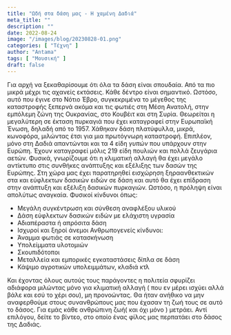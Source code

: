 ```yaml
---
title: "Ωδή στα δάση μας - Η χαμένη Δαδιά"
meta_title: ""
description: ""
date: 2022-08-24
image: "/images/blog/20230828-01.png"
categories: [ "Τέχνη" ]
author: "Antama"
tags: [ "Μουσική" ]
draft: false
---
```


Για αρχή να ξεκαθαρίσουμε ότι όλα τα δάση είναι σπουδαία. Από τα πιο μικρά μέχρι τις αχανείς εκτάσεις. Κάθε δέντρο είναι
σημαντικό. Ωστόσο, αυτό που έγινε στο Νότιο Έβρο, συγκεκριμένα το μέγεθος της καταστροφής ξεπερνά ακόμα και τις φωτιές
στη Μέση Ανατολή, στην εμπόλεμη ζώνη της Ουκρανίας, στο Κουβέιτ και στη Συρία. Θεωρείται η μεγαλύτερη σε έκταση πυρκαγιά
που έχει καταγραφεί στην Ευρωπαϊκή Ένωση, δηλαδή από το 1957.
Χάθηκαν δάση πλατύφυλλα, μικρά, κωνοφόρα, μιλώντας έτσι για μια πρωτόγνωρη καταστροφή. Επιπλέον, μόνο στη Δαδιά
απαντώνται και τα 4 είδη *γυπών* που υπάρχουν στην Ευρώπη. Έχουν καταγραφεί μόλις 219 είδη πουλιών και πολλά ζευγάρια
αετών. Φυσικά, γνωρίζουμε ότι η κλιματική αλλαγή θα έχει μεγάλο αντίκτυπο στις συνθήκες ανάπτυξης και εξέλιξης των δασών
της Ευρώπης. Στη χώρα μας έχει παρατηρηθεί εισχώρηση ξηραανθεκτικών στα και εύφλεκτων δασικών ειδών σε δάση και αυτό θα
έχει επίδραση στην ανάπτυξη και εξέλιξη δασικών πυρκαγιών.
Ωστόσο, η πρόληψη είναι απολύτως αναγκαία.
Φυσικοί κίνδυνοι όπως:

- Μεγάλη συγκέντρωση και σύνθεση αναφλέξου υλικού
- Δάση εύφλεκτων δασικών ειδών με ελάχιστη υγρασία
- Αδιαπέραστα ή απρόσιτα δάση
- Ισχυροί και ξηροί άνεμοι
  Ανθρωπογενείς κίνδυνοι:
- Άναμμα φωτιάς σε κατασκήνωση
- Υπολείμματα υλοτομιών
- Σκουπιδότοποι
- Μεταλλεία και εμπορικές εγκαταστάσεις δίπλα σε δάση
- Κάψιμο αγροτικών υπολειμμάτων, κλαδιά κτλ

Και έχοντας όλους αυτούς τους παράγοντες η πολιτεία σφυρίζει αδιάφορα μιλώντας μόνο για κλιματική αλλαγή ( που εν
μέρει ισχύει αλλά βάλε και εσύ το χέρι σου), μη προνοώντας.
Θα ήταν ανήθικο να μην αναφερθούμε στους συνανθρώπους μας που έχασαν τη ζωή τους σε αυτό το δάσος. Για εμάς κάθε
ανθρώπινη ζωή( και όχι μόνο ) μετράει.
Αντί επιλόγου, δείτε το βίντεο, στο οποίο ένας φίλος μας περπατάει στο δάσος της Δαδιάς.
